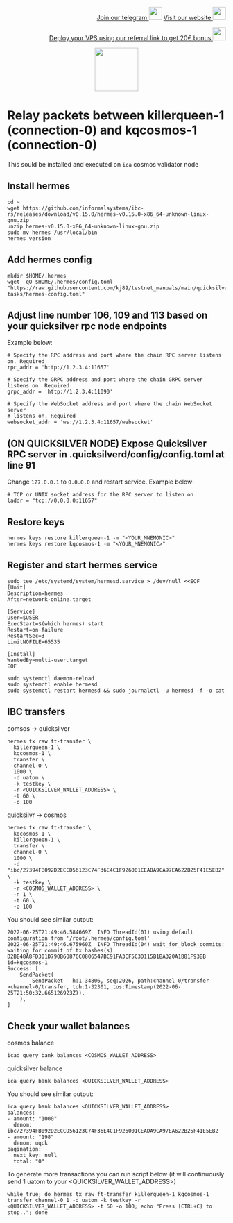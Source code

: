 <p style="font-size:14px" align="right">
<a href="https://t.me/kjnotes" target="_blank">Join our telegram <img src="https://user-images.githubusercontent.com/50621007/168689534-796f181e-3e4c-43a5-8183-9888fc92cfa7.png" width="30"/></a>
<a href="https://kjnodes.com/" target="_blank">Visit our website <img src="https://user-images.githubusercontent.com/50621007/168689709-7e537ca6-b6b8-4adc-9bd0-186ea4ea4aed.png" width="30"/></a>
</p>

<p style="font-size:14px" align="right">
<a href="https://hetzner.cloud/?ref=y8pQKS2nNy7i" target="_blank">Deploy your VPS using our referral link to get 20€ bonus <img src="https://user-images.githubusercontent.com/50621007/174612278-11716b2a-d662-487e-8085-3686278dd869.png" width="30"/></a>
</p>

<p align="center">
  <img height="100" height="auto" src="https://user-images.githubusercontent.com/50621007/166148846-93575afe-e3ce-4ca5-a3f7-a21e8a8609cb.png">
</p>

# Relay packets between killerqueen-1 (connection-0) and kqcosmos-1 (connection-0)
This sould be installed and executed on `ica` cosmos validator node

## Install hermes
```
cd ~
wget https://github.com/informalsystems/ibc-rs/releases/download/v0.15.0/hermes-v0.15.0-x86_64-unknown-linux-gnu.zip
unzip hermes-v0.15.0-x86_64-unknown-linux-gnu.zip
sudo mv hermes /usr/local/bin
hermes version
```

## Add hermes config
```
mkdir $HOME/.hermes
wget -qO $HOME/.hermes/config.toml "https://raw.githubusercontent.com/kj89/testnet_manuals/main/quicksilver/killerqueen-tasks/hermes-config.toml"
```

## Adjust line number 106, 109 and 113 based on your quicksilver rpc node endpoints
Example below:
```
# Specify the RPC address and port where the chain RPC server listens on. Required
rpc_addr = 'http://1.2.3.4:11657'

# Specify the GRPC address and port where the chain GRPC server listens on. Required
grpc_addr = 'http://1.2.3.4:11090'

# Specify the WebSocket address and port where the chain WebSocket server
# listens on. Required
websocket_addr = 'ws://1.2.3.4:11657/websocket'
```

## (ON QUICKSILVER NODE) Expose Quicksilver RPC server in .quicksilverd/config/config.toml at line 91
Change `127.0.0.1` to `0.0.0.0` and restart service. Example below:
```
# TCP or UNIX socket address for the RPC server to listen on
laddr = "tcp://0.0.0.0:11657"
```

## Restore keys
```
hermes keys restore killerqueen-1 -m "<YOUR_MNEMONIC>"
hermes keys restore kqcosmos-1 -m "<YOUR_MNEMONIC>"
```

## Register and start hermes service
```
sudo tee /etc/systemd/system/hermesd.service > /dev/null <<EOF
[Unit]
Description=hermes
After=network-online.target

[Service]
User=$USER
ExecStart=$(which hermes) start
Restart=on-failure
RestartSec=3
LimitNOFILE=65535

[Install]
WantedBy=multi-user.target
EOF

sudo systemctl daemon-reload
sudo systemctl enable hermesd
sudo systemctl restart hermesd && sudo journalctl -u hermesd -f -o cat
```

## IBC transfers
comsos -> quicksilver
```
hermes tx raw ft-transfer \
  killerqueen-1 \
  kqcosmos-1 \
  transfer \
  channel-0 \
  1000 \
  -d uatom \
  -k testkey \
  -r <QUICKSILVER_WALLET_ADDRESS> \
  -t 60 \
  -o 100
```

quicksilvr -> cosmos
```
hermes tx raw ft-transfer \
  kqcosmos-1 \
  killerqueen-1 \
  transfer \
  channel-0 \
  1000 \
  -d "ibc/27394FB092D2ECCD56123C74F36E4C1F926001CEADA9CA97EA622B25F41E5EB2" \
  -k testkey \
  -r <COSMOS_WALLET_ADDRESS> \
  -n 1 \
  -t 60 \
  -o 100
```

You should see similar output:
```
2022-06-25T21:49:46.584669Z  INFO ThreadId(01) using default configuration from '/root/.hermes/config.toml'
2022-06-25T21:49:46.675960Z  INFO ThreadId(04) wait_for_block_commits: waiting for commit of tx hashes(s) D2BE48A8FD301D790B60876C0806547BC91FA3CF5C3D115B1BA320A1B81F93BB id=kqcosmos-1
Success: [
    SendPacket(
        SendPacket - h:1-34806, seq:2026, path:channel-0/transfer->channel-0/transfer, toh:1-32301, tos:Timestamp(2022-06-25T21:50:32.665126923Z)),
    ),
]
```

## Check your wallet balances
cosmos balance
```
icad query bank balances <COSMOS_WALLET_ADDRESS>
```

quicksilver balance
```
ica query bank balances <QUICKSILVER_WALLET_ADDRESS>
```

You should see similar output:
```
ica query bank balances <QUICKSILVER_WALLET_ADDRESS>
balances:
- amount: "1000"
  denom: ibc/27394FB092D2ECCD56123C74F36E4C1F926001CEADA9CA97EA622B25F41E5EB2
- amount: "198"
  denom: uqck
pagination:
  next_key: null
  total: "0"
```

To generate more transactions you can run script below (it will continuously send 1 uatom to your <QUICKSILVER_WALLET_ADDRESS>)
```
while true; do hermes tx raw ft-transfer killerqueen-1 kqcosmos-1 transfer channel-0 1 -d uatom -k testkey -r <QUICKSILVER_WALLET_ADDRESS> -t 60 -o 100; echo "Press [CTRL+C] to stop.."; done
```
